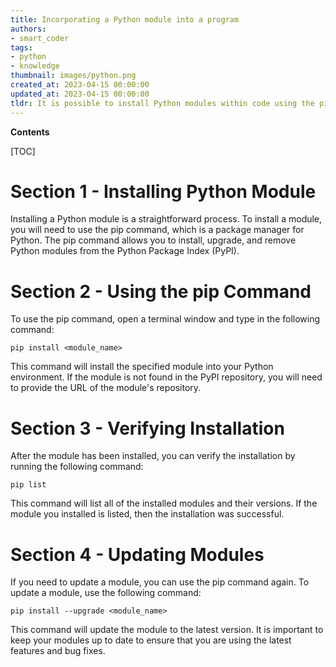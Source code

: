 ```yaml
---
title: Incorporating a Python module into a program
authors:
- smart_coder
tags:
- python
- knowledge
thumbnail: images/python.png
created_at: 2023-04-15 00:00:00
updated_at: 2023-04-15 00:00:00
tldr: It is possible to install Python modules within code using the pip install command.
---
```


**Contents**

[TOC]

# Section 1 - Installing Python Module

Installing a Python module is a straightforward process. To install a module, you will need to use the pip command, which is a package manager for Python. The pip command allows you to install, upgrade, and remove Python modules from the Python Package Index (PyPI).

# Section 2 - Using the pip Command

To use the pip command, open a terminal window and type in the following command:

`pip install <module_name>`

This command will install the specified module into your Python environment. If the module is not found in the PyPI repository, you will need to provide the URL of the module's repository.

# Section 3 - Verifying Installation

After the module has been installed, you can verify the installation by running the following command:

`pip list`

This command will list all of the installed modules and their versions. If the module you installed is listed, then the installation was successful.

# Section 4 - Updating Modules

If you need to update a module, you can use the pip command again. To update a module, use the following command:

`pip install --upgrade <module_name>`

This command will update the module to the latest version. It is important to keep your modules up to date to ensure that you are using the latest features and bug fixes.
